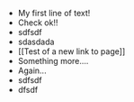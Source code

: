 - My first line of text!
- Check ok!!
- sdfsdf
- sdasdada
- [[Test of a new link to page]]
- Something more....
- Again...
- sdfsdf
- dfsdf